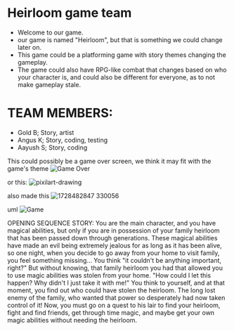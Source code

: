 # Heirloom game team
* Welcome to our game.
* our game is named "Heirloom", but that is something we could change later on.
* This game could be a platforming game with story themes changing the gameplay.
* The game could also have RPG-like combat that changes based on who your character is, and could also be different for everyone, as to not make gameplay stale.
# TEAM MEMBERS:
* Gold B; Story, artist
* Angus K; Story, coding, testing
* Aayush S; Story, coding

This could possibly be a game over screen, we think it may fit with the game's theme
![Game Over](https://github.com/g0ld-star/tehehe-/blob/main/images/Gameoverscreen.png?raw=true)

or this:
![pixilart-drawing](https://github.com/user-attachments/assets/e89d7773-2dbf-4e79-86f0-5ca23144abed)

also made this
![1728482847 330056](https://github.com/user-attachments/assets/97c8e942-357d-4c06-8395-d6716937ad97)


uml
![Game](https://github.com/user-attachments/assets/167ba1c8-ab10-4a78-940c-e4ce01c687a7)

OPENING SEQUENCE STORY: 
You are the main character, and you have magical abilities, but only if you are in possession of your family heirloom that has been passed down through generations. These magical abilities have made an evil being extremely jealous for as long as it has been alive, so one night, when you decide to go away from your home to visit family, you feel something missing... You think "it couldn't be anything important, right?" But without knowing, that family heirloom you had that allowed you to use magic abilities was stolen from your home. "How could I let this happen? Why didn't I just take it with me!" You think to yourself, and at that moment, you find out who could have stolen the heirloom. The long lost enemy of the family, who wanted that power so desperately had now taken control of it! Now, you must go on a quest to his lair to find your heirloom, fight and find friends, get through time magic, and maybe get your own magic abilities without needing the heirloom.
